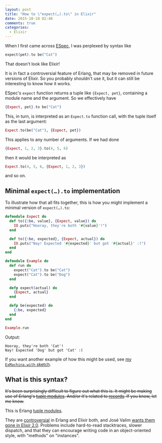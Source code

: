 ```yaml
---
layout: post
title: "How to \"expect(…).to\" in Elixir"
date: 2015-10-10 02:40
comments: true
categories:
  - Elixir
---
```


When I first came across [ESpec](https://github.com/antonmi/espec), I was perplexed by syntax like

``` elixir
expect(pet).to be("Cat")
```

That doesn't look like Elixir!

It is in fact a controversial feature of Erlang, that may be removed in future versions of Elixir. So you probably shouldn't use it, but it can still be interesting to know how it works.

ESpec's `expect` function returns a tuple like `{Expect, pet}`, containing a module name and the argument. So we effectively have

``` elixir
{Expect, pet}.to be("Cat")
```

This, in turn, is interpreted as an `Expect.to` function call, with the tuple itself as the last argument:

``` elixir
Expect.to(be("Cat"), {Expect, pet})
```

This applies to any number of arguments. If we had done

``` elixir
{Expect, 1, 2, 3}.to(4, 5, 6)
```

then it would be interpreted as

``` elixir
Expect.to(4, 5, 6, {Expect, 1, 2, 3})
```

and so on.


## Minimal `expect(…).to` implementation

To illustrate how that all fits together, this is how you might implement a minimal version of `expect(…).to`:

``` elixir
defmodule Expect do
  def to({:be, value}, {Expect, value}) do
    IO.puts("Hooray, they're both '#{value}'!")
  end

  def to({:be, expected}, {Expect, actual}) do
    IO.puts("Nay! Expected '#{expected}' but got '#{actual}' :(")
  end
end

defmodule Example do
  def run do
    expect("Cat").to be("Cat")
    expect("Cat").to be("Dog")
  end

  defp expect(actual) do
    {Expect, actual}
  end

  defp be(expected) do
    {:be, expected}
  end
end

Example.run
```

Output:

    Hooray, they're both 'Cat'!
    Nay! Expected 'Dog' but got 'Cat' :(

If you want another example of how this might be used, see [my `ExMachina.with` sketch](https://gist.github.com/henrik/bff879a97f7df44a8830).


## What is this syntax?

<strike>It's been surprisingly difficult to figure out what this is. It might be making use of Erlang's [tuple modules](http://stackoverflow.com/questions/16960745/what-is-a-tuple-module-in-erlang). And/or it's related to [records](http://elixir-lang.org/docs/v1.1/elixir/Record.html). If you know, let me know.</strike>

This is Erlang [tuple modules](http://stackoverflow.com/questions/16960745/what-is-a-tuple-module-in-erlang).

They are [controversial](http://stackoverflow.com/questions/31954796/why-erlang-tuple-module-is-controversial) in Erlang and Elixir both, and José Valim [wants them gone in Elixir 2.0](https://github.com/elixir-lang/elixir/issues/3254). Problems include hard-to-read stacktraces, slower dispatch, and that they can encourage writing code in an object-oriented style, with "methods" on "instances".
